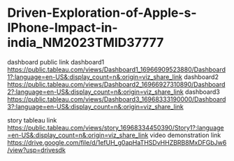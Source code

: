 # Driven-Exploration-of-Apple-s-IPhone-Impact-in-india_NM2023TMID37777


dashboard public link
dashboard1  https://public.tableau.com/views/Dashboard1_16966909523880/Dashboard1?:language=en-US&:display_count=n&:origin=viz_share_link
dashboard2 https://public.tableau.com/views/Dashboard2_16966927310890/Dashboard2?:language=en-US&:display_count=n&:origin=viz_share_link
dashboard3  https://public.tableau.com/views/Dashboard3_16968333190000/Dashboard3?:language=en-US&:display_count=n&:origin=viz_share_link

story tableau link https://public.tableau.com/views/story_16968334450390/Story1?:language=en-US&:display_count=n&:origin=viz_share_link
video demonstration link   https://drive.google.com/file/d/1efUH_g0apHaTHSDvHHZBRB8MxDFGbJw6/view?usp=drivesdk
